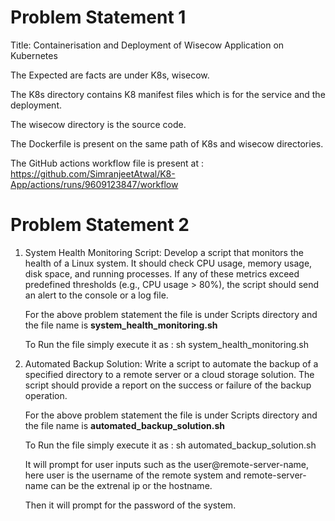 # Problem Statement 1
Title: Containerisation and Deployment of Wisecow Application on Kubernetes

The Expected are facts are under K8s, wisecow.

The K8s directory contains K8 manifest files which is for the service and the deployment.

The wisecow directory is the source code.

The Dockerfile is present on the same path of K8s and wisecow directories.

The GitHub actions workflow file is present at : https://github.com/SimranjeetAtwal/K8-App/actions/runs/9609123847/workflow

#

# Problem Statement 2
1. System Health Monitoring Script:
Develop a script that monitors the health of a Linux system. It should check
CPU usage, memory usage, disk space, and running processes. If any of
these metrics exceed predefined thresholds (e.g., CPU usage > 80%), the
script should send an alert to the console or a log file.

   For the above problem statement the file is under Scripts directory and the file name is **system_health_monitoring.sh**

   To Run the file simply execute it as : sh system_health_monitoring.sh

2. Automated Backup Solution:
Write a script to automate the backup of a specified directory to a remote
server or a cloud storage solution. The script should provide a report on the
success or failure of the backup operation.

   For the above problem statement the file is under Scripts directory and the file name is **automated_backup_solution.sh**

   To Run the file simply execute it as : sh automated_backup_solution.sh

   It will prompt for user inputs such as the user@remote-server-name, here user is the username of the remote system and remote-server-name can be the extrenal ip or the hostname.

   Then it will prompt for the password of the system.
